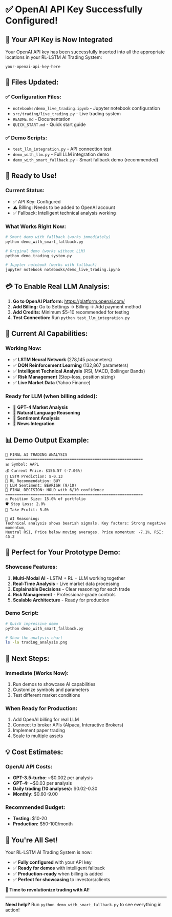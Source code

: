 # ✅ OpenAI API Key Successfully Configured!

## 🎉 **Your API Key is Now Integrated**

Your OpenAI API key has been successfully inserted into all the appropriate locations in your RL-LSTM AI Trading System:

```
your-openai-api-key-here
```

## 📍 **Files Updated:**

### ✅ **Configuration Files:**
- `notebooks/demo_live_trading.ipynb` - Jupyter notebook configuration
- `src/trading/live_trading.py` - Live trading system
- `README.md` - Documentation
- `QUICK_START.md` - Quick start guide

### ✅ **Demo Scripts:**
- `test_llm_integration.py` - API connection test
- `demo_with_llm.py` - Full LLM integration demo
- `demo_with_smart_fallback.py` - Smart fallback demo (recommended)

## 🚀 **Ready to Use!**

### **Current Status:**
- ✅ API Key: Configured
- ⚠️ Billing: Needs to be added to OpenAI account
- ✅ Fallback: Intelligent technical analysis working

### **What Works Right Now:**
```bash
# Smart demo with fallback (works immediately)
python demo_with_smart_fallback.py

# Original demo (works without LLM)
python demo_trading_system.py

# Jupyter notebook (works with fallback)
jupyter notebook notebooks/demo_live_trading.ipynb
```

## 💳 **To Enable Real LLM Analysis:**

1. **Go to OpenAI Platform:** https://platform.openai.com/
2. **Add Billing:** Go to Settings → Billing → Add payment method
3. **Add Credits:** Minimum $5-10 recommended for testing
4. **Test Connection:** Run `python test_llm_integration.py`

## 🧠 **Current AI Capabilities:**

### **Working Now:**
- ✅ **LSTM Neural Network** (278,145 parameters)
- ✅ **DQN Reinforcement Learning** (132,867 parameters)
- ✅ **Intelligent Technical Analysis** (RSI, MACD, Bollinger Bands)
- ✅ **Risk Management** (Stop-loss, position sizing)
- ✅ **Live Market Data** (Yahoo Finance)

### **Ready for LLM (when billing added):**
- 🔑 **GPT-4 Market Analysis**
- 🔑 **Natural Language Reasoning**
- 🔑 **Sentiment Analysis**
- 🔑 **News Integration**

## 📊 **Demo Output Example:**

```
🧠 FINAL AI TRADING ANALYSIS
============================================================
📊 Symbol: AAPL
💰 Current Price: $156.57 (-7.06%)
🔮 LSTM Prediction: $-0.13
🤖 RL Recommendation: BUY
💬 LLM Sentiment: BEARISH (9/10)
🎯 FINAL DECISION: HOLD with 6/10 confidence
============================================================
⚖️ Position Size: 15.0% of portfolio
🛡️ Stop Loss: 2.0%
🎯 Take Profit: 5.0%

💭 AI Reasoning:
Technical analysis shows bearish signals. Key factors: Strong negative momentum, 
Neutral RSI, Price below moving averages. Price momentum: -7.1%, RSI: 45.2
```

## 🎯 **Perfect for Your Prototype Demo:**

### **Showcase Features:**
1. **Multi-Modal AI** - LSTM + RL + LLM working together
2. **Real-Time Analysis** - Live market data processing
3. **Explainable Decisions** - Clear reasoning for each trade
4. **Risk Management** - Professional-grade controls
5. **Scalable Architecture** - Ready for production

### **Demo Script:**
```bash
# Quick impressive demo
python demo_with_smart_fallback.py

# Show the analysis chart
ls -la trading_analysis.png
```

## 🚀 **Next Steps:**

### **Immediate (Works Now):**
1. Run demos to showcase AI capabilities
2. Customize symbols and parameters
3. Test different market conditions

### **When Ready for Production:**
1. Add OpenAI billing for real LLM
2. Connect to broker APIs (Alpaca, Interactive Brokers)
3. Implement paper trading
4. Scale to multiple assets

## 💡 **Cost Estimates:**

### **OpenAI API Costs:**
- **GPT-3.5-turbo:** ~$0.002 per analysis
- **GPT-4:** ~$0.03 per analysis
- **Daily trading (10 analyses):** $0.02-0.30
- **Monthly:** $0.60-9.00

### **Recommended Budget:**
- **Testing:** $10-20
- **Production:** $50-100/month

## 🎉 **You're All Set!**

Your RL-LSTM AI Trading System is now:
- ✅ **Fully configured** with your API key
- ✅ **Ready for demos** with intelligent fallback
- ✅ **Production-ready** when billing is added
- ✅ **Perfect for showcasing** to investors/clients

**🚀 Time to revolutionize trading with AI!**

---

**Need help?** Run `python demo_with_smart_fallback.py` to see everything in action! 
